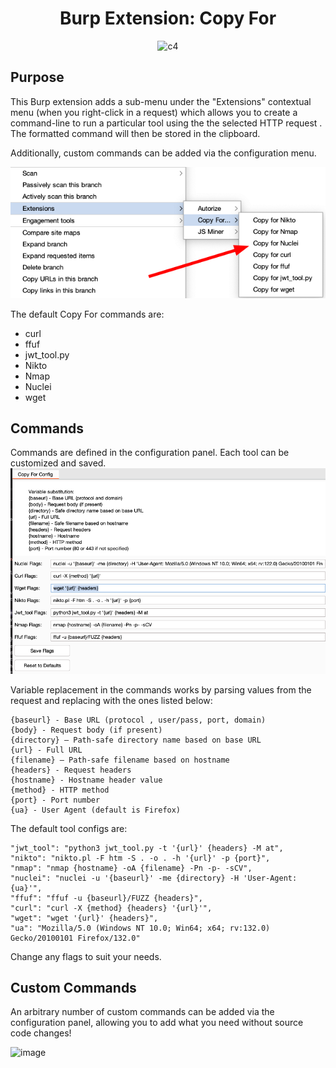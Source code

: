 <p align="center"><h1 align="center">Burp Extension: Copy For</h1></p>

<p align="center">
  <img src="https://github.com/user-attachments/assets/32a9c986-98a8-4462-b3f1-8c49932394bb" alt="c4">
</p>

## Purpose 
This Burp extension adds a sub-menu under the "Extensions" contextual menu (when you right-click in a request) which allows you to create a command-line to run a particular tool using the the selected HTTP request . The formatted command will then be stored in the clipboard.

Additionally, custom commands can be added via the configuration menu.

![Menu Selection](images/menu.png)

The default Copy For commands are: 
* curl
* ffuf
* jwt_tool.py
* Nikto
* Nmap
* Nuclei
* wget

## Commands
Commands are defined in the configuration panel. Each tool can be customized and saved.
![Config Screen](images/config.png)

Variable replacement in the commands works by parsing values from the request and replacing with the ones listed below:
```
{baseurl} - Base URL (protocol , user/pass, port, domain) 
{body} - Request body (if present) 
{directory} – Path-safe directory name based on base URL 
{url} - Full URL 
{filename} – Path-safe filename based on hostname 
{headers} - Request headers 
{hostname} - Hostname header value 
{method} - HTTP method 
{port} - Port number 
{ua} - User Agent (default is Firefox) 
```

The default tool configs are:
```
"jwt_tool": "python3 jwt_tool.py -t '{url}' {headers} -M at",
"nikto": "nikto.pl -F htm -S . -o . -h '{url}' -p {port}",
"nmap": "nmap {hostname} -oA {filename} -Pn -p- -sCV",
"nuclei": "nuclei -u '{baseurl}' -me {directory} -H 'User-Agent: {ua}'",
"ffuf": "ffuf -u {baseurl}/FUZZ {headers}",
"curl": "curl -X {method} {headers} '{url}'",
"wget": "wget '{url}' {headers}",
"ua": "Mozilla/5.0 (Windows NT 10.0; Win64; x64; rv:132.0) Gecko/20100101 Firefox/132.0"
```

Change any flags to suit your needs. 
## Custom Commands

An arbitrary number of custom commands can be added via the configuration panel, allowing you to add what you need without source code changes!

![image](https://github.com/user-attachments/assets/00f14a9c-b674-4dcd-a492-8d42f583ec0d)
